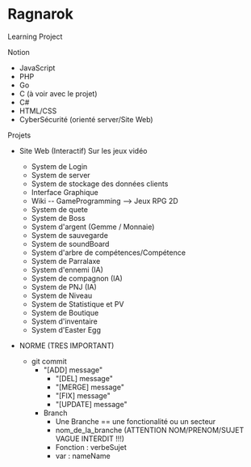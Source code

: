 # Ragnarok
Learning Project

Notion
- JavaScript
- PHP
- Go
- C (à voir avec le projet)
- C#
- HTML/CSS
- CyberSécurité (orienté server/Site Web)

Projets
- Site Web (Interactif) Sur les jeux vidéo
	- System de Login
	- System de server
	- System de stockage des données clients
	- Interface Graphique
	- Wiki
-- GameProgramming --> Jeux RPG 2D
	- System de quete
	- System de Boss
	- System d'argent (Gemme / Monnaie)
	- System de sauvegarde
	- System de soundBoard
	- System d'arbre de compétences/Compétence
	- System de Parralaxe
	- System d'ennemi (IA)
	- System de compagnon (IA)
	- System de PNJ (IA)
	- System de Niveau
	- System de Statistique et PV
	- System de Boutique
	- System d'inventaire
	- System d'Easter Egg

 - NORME (TRES IMPORTANT)
 	- git commit
  		- "[ADD] message"
    		- "[DEL] message"
      		- "[MERGE] message"
      		- "[FIX] message"
      		- "[UPDATE] message"
        - Branch
        	- Une Branche == une fonctionalité ou un secteur
         	- nom_de_la_branche (ATTENTION NOM/PRENOM/SUJET VAGUE INTERDIT !!!)
          	- Fonction : verbeSujet
          	- var : nameName

